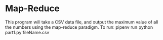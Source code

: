# Map-Reduce
This program will take a CSV data file, and output the maximum value of all the numbers using the map-reduce paradigm.
To run:
    pipenv run python part1.py fileName.csv
